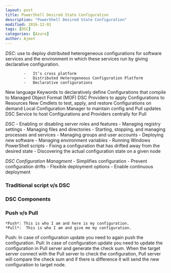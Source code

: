 ```yaml
---
layout: post
title: PowerShell Desired State Configuration
description: "PowerShell Desired State Configuration"
modified: 2016-12-01
tags: [DSC]
categories: [Azure]
author: Ajeet
---
```

*DSC*: use to deploy distributed heterogeneous configurations for software services and the environment in which these services run by giving declarative configuration. 

            -   It’s cross platform
            -   Distributed Heterogeneous Configuration Platform
            -   Declarative configurations 

New language Keywords to declaratively define Configurations that compile to Managed Object Format (MOF) DSC Providers to apply Configurations to Resources
New Cmdlets to test, apply, and restore Configurations on demand Local Configuration Manager to maintain config and Pull updates DSC Service to host Configurations and Providers centrally for Pull

*DSC* 
            -   Enabling or disabling server roles and features
            -   Managing registry settings
            -   Managing files and directories
            -   Starting, stopping, and managing processes and services
            -   Managing groups and user accounts
            -   Deploying new software
            -   Managing environment variables
            -   Running Windows PowerShell scripts
            -   Fixing a configuration that has drifted away from the desired state
            -   Discovering the actual configuration state on a given node

*DSC Configuration Managment*
            -   Simplifies configuration
            -   Prevent configuration drifts
            -   Flexible deployment options
            -   Enable continuous deployment

### Traditional script v/s DSC


### DSC Components


### Push v/s Pull
    *Push*: This is who I am and here is my configuration. 
    *Pull*:  This is who I am and give me my configuration.

Push: In case of configuration update you need to again push the configuration.
Pull: In case of configuration update you need to update the configuration in Pull server and generate the check sum. When the target server connect with the Pull server to check the configuration, Pull server will compare the check sum and if there is difference it will send the new configuration to target node.
